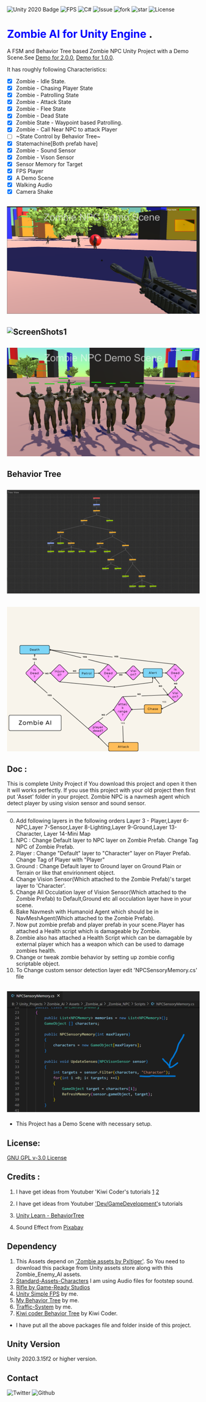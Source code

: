 ![Unity 2020 Badge](https://img.shields.io/badge/Unity-2020-blue)
![FPS](https://img.shields.io/badge/FPS-for%20Unity-blue)
![C#](https://img.shields.io/badge/C-%23-lightgrey)
![Issue](https://img.shields.io/github/issues/baponkar/zombie-ai)
![fork](https://img.shields.io/github/forks/baponkar/zombie-ai)
![star](https://img.shields.io/github/stars/baponkar/zombie-ai)
![License](https://img.shields.io/github/license/baponkar/zombie-ai)



# <span style="color:blue">Zombie AI for Unity Engine </span>.
A FSM and Behavior Tree based Zombie NPC Unity Project with a Demo Scene.See [Demo for 2.0.0](https://www.youtube.com/watch?v=JxbXT3MU_9M), [Demo for 1.0.0](https://www.youtube.com/watch?v=486w7NuyBWo).

It has roughly following Characteristics:

- [x] Zombie - Idle State.
- [x] Zombie - Chasing Player  State
- [x] Zombie - Patrolling State
- [x] Zombie - Attack State
- [x] Zombie - Flee State
- [x] Zombie  - Dead State
- [x] Zombie State - Waypoint based Patrolling. 
- [x] Zombie - Call Near NPC to attack Player
- [ ] ~State Control by Behavior Tree~
- [x] Statemachine[Both prefab have]
- [x] Zombie - Sound Sensor
- [x] Zombie - Vison Sensor
- [x] Sensor Memory for Target
- [x] FPS Player
- [x] A Demo Scene
- [x] Walking Audio 
- [x] Camera Shake

## ![ScreenShots0](ScreenShots/screenshot_with_weapon.png)
## ![ScreenShots1](ScreenShots/Screenshot1.png)
## ![ScreenShots1](ScreenShots/screenshot_with_multiple_zombie.png)

## Behavior Tree
## ![ScreenShots of behavior tree](ScreenShots/behavior_tree.png)
## ![ScreenShots of behavior tree](ScreenShots/Zombie_behavior_tree.png)


## Doc :
This is complete Unity Project if You download this project and open it then it will works perfectly.
If you use this project with your old project then first put 'Asset' folder in your project.
Zombie NPC is a navmesh agent which detect player by using vision sensor and sound sensor.

---
0. Add following layers in the following orders 
Layer 3 - Player,Layer 6-NPC,Layer 7-Sensor,Layer 8-Lighting,Layer 9-Ground,Layer 13-Character, Layer 14-Mini Map
1. NPC  : Change Default layer to NPC layer on Zombie Prefab.
 Change Tag NPC of Zombie Prefab.
2. Player : Change "Default" layer to "Character" layer on Player Prefab.
Change Tag of Player with "Player"
3. Ground : Change Default layer to Ground layer on Ground Plain or Terrain or like that envirionment object.
4. Change Vision Sensor(Which attached to the Zombie Prefab)'s target layer to 'Character'.
5. Change All Occulation layer of Vision Sensor(Which attached to the Zombie Prefab) to Default,Ground etc all occulation layer have in your scene.
6. Bake Navmesh with Humanoid Agent which should be in NavMeshAgent(Which attached to the Zombie Prefab).
7. Now put zombie prefab and player prefab in your scene.Player has attached a Health script which is damageable by Zombie.
8. Zombie also has attached a Health Script which can be damagable by external player which has a weapon which can be used to damage zombies health.
9. Change or tweak zombie behavior by setting up zombie config scriptable object.
10. To Change custom sensor detection layer edit 'NPCSensoryMemory.cs' file

## ![ScreenShots of behavior tree](ScreenShots/set_sensor_layer.png)

* This Project has a Demo Scene with necessary setup.
## License:
[GNU GPL v-3.0 License](LICENSE.md)

## Credits :
1. I have get ideas from  Youtuber 'Kiwi Coder's  tutorials
   [1](https://www.youtube.com/watch?v=znZXmmyBF-o&t=629s)
   [2](https://www.youtube.com/watch?v=1H9jrKyWKs0)

3. I have get ideas from  Youtuber ['Dev/GameDevelopment'](https://www.youtube.com/watch?v=UjkSFoLxesw&t=7s)s  tutorials

4. [Unity Learn - BehaviorTree](https://learn.unity.com/tutorial/introducing-behaviour-trees?uv=2020.2&projectId=60645258edbc2a001f5585aa)   
   
5. Sound Effect from <a href="https://pixabay.com/sound-effects/?utm_source=link-attribution&amp;utm_medium=referral&amp;utm_campaign=music&amp;utm_content=6419">Pixabay</a>

## Dependency
1. This Assets depend on ['Zombie assets by Pxltiger'](https://assetstore.unity.com/packages/3d/characters/humanoids/zombie-30232).
So You need to download this package from Unity assets store along with this Zombie_Enemy_AI assets.
2. [Standard-Assets-Characters](https://github.com/Unity-Technologies/Standard-Assets-Characters)
I am using Audio files for footstep sound.
3. [Rifle by Game-Ready Studios](https://assetstore.unity.com/packages/3d/props/guns/rifle-25668)
4. [Unity Simple FPS](https://github.com/baponkar/Unity-Simple-FPS) by me.
5. [My Behavior Tree](https://github.com/baponkar/My-Behavior-Tree) by me.
6. [Traffic-System](https://github.com/baponkar/Traffic-System-in-Unity) by me.
7. [Kiwi coder Behavior Tree](https://thekiwicoder.com/behaviour-tree-editor/) by Kiwi Coder.

* I have put all the above packages file and folder inside of this project.
## Unity Version
Unity 2020.3.15f2 or higher version.

## Contact
![Twitter](https://img.shields.io/twitter/follow/kar_bapon?style=social)
![Github](https://img.shields.io/github/followers/baponkar?style=social)
